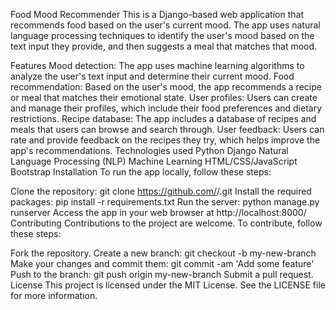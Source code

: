 Food Mood Recommender
This is a Django-based web application that recommends food based on the user's current mood. The app uses natural language processing techniques to identify the user's mood based on the text input they provide, and then suggests a meal that matches that mood.

Features
Mood detection: The app uses machine learning algorithms to analyze the user's text input and determine their current mood.
Food recommendation: Based on the user's mood, the app recommends a recipe or meal that matches their emotional state.
User profiles: Users can create and manage their profiles, which include their food preferences and dietary restrictions.
Recipe database: The app includes a database of recipes and meals that users can browse and search through.
User feedback: Users can rate and provide feedback on the recipes they try, which helps improve the app's recommendations.
Technologies used
Python
Django
Natural Language Processing (NLP)
Machine Learning
HTML/CSS/JavaScript
Bootstrap
Installation
To run the app locally, follow these steps:

Clone the repository: git clone https://github.com/<username>/<repository>.git
Install the required packages: pip install -r requirements.txt
Run the server: python manage.py runserver
Access the app in your web browser at http://localhost:8000/
Contributing
Contributions to the project are welcome. To contribute, follow these steps:

Fork the repository.
Create a new branch: git checkout -b my-new-branch
Make your changes and commit them: git commit -am 'Add some feature'
Push to the branch: git push origin my-new-branch
Submit a pull request.
License
This project is licensed under the MIT License. See the LICENSE file for more information.
